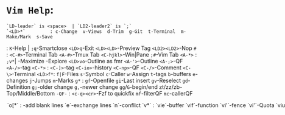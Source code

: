 # `Vim Help`:
    `LD-leader` is <space>  | `LD2-leader2` is `;`
    `<LD>*`         : c-Change  v-Views  d-Trim  g-Git  t-Terminal  m-Make/Mark  s-Save
<QuickStart>        : `K`-Help | `;q`-Smartclose  `<LD>q`-Exit `<LD><LD>`-Preview Tag `<LD2><LD2>`-Nop
<Windows>   `#`     : `<C-#>`-Terminal Tab  `<A-#>`-Tmux Tab  `<C-hjkl>`-Win|Pane  `;#`-Vim Tab
<Views>     `<A-*>` : `;v*`| <A-w>-Maximize  <A-e>-Explore  `<LD>vo`-Outline as fmr `<A-'>`-Outline  `<A-;>`-QF  `<A-/>`-tag
<Motion>    `<C-*>` : `<C-]>`-tag  `<C-io>`-history  `<C-np>`-QF  `<C-/>`-Comment  `<C-\>`-Terminal
<Find>      `<LD>f*`:  `f|F`-Files `s`-Symbol `c`-Caller `w`-Assign  `t`-tags `b`-buffers  `e`-changes  `j`-Jumps  `m`-Marks
<Jump>      `g*`    : `gf`-Openfile  `gi`-Last insert  `gv`-Reselect  `gd`-Definition  `g;`-older change  `g,`-newer change  `gg`/`G`-begin/end   zt/zz/zb-Top/Middle/Bottom
<QuickFix>  `-QF-`  : `<c-q><cr>`-Fzf to quickfix  `mf`-filterQF  `mc`-callerQF
<Option>    `o[*`   : <space>-add blank lines  `e`-exchange lines  `n`-conflict
<Object>    `v*`    : `vie`-buffer  `vif`-function  `vi'`-fence  `vi'`-Quota `viu`-URL  `vij`-Brace  `vic`-Comment  `vib`-Block
<Mode>      `-GDB-` : `F4`-Cont  `F5`-next(S-skip)  `F6`-stepIn(S-Finish)  `F7`-RunToHere  `F8`-Evaluate(S-Watch)  `F9`-ToggleBreak
<Mode>      `Search`: `;#`-Count  `;^`-Popup  `;*`-ToQF
<Misc>      `-note-`: `<LD>w;`-buf Swap `<LD>ee`-exec| Diff(env $VimGit)
                    : `:e ++ff=dos`| `:set ff=unix`| `:C0|C2|C4|C08`
                    : `:verbose map|function *`|
                    : `1G`-file path|

